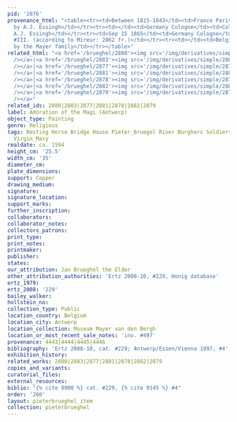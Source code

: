 ```yaml
---
pid: '2876'
provenance_html: "<table><tr><td>Between 1815-1843</td><td>France Paris</td><td>Acquired
  by A.J. Essingh</td></tr><tr><td></td><td>Germany Cologne</td><td>Collection of
  A.J. Essingh</td></tr><tr><td>Sep 15 1865</td><td>Germany Cologne</td><td>Sale Lot
  #III. (according to Mireur: 2062 fr.)</td></tr><tr><td></td><td>Belgium Antwerp</td><td>Acquired
  by the Mayer family</td></tr></table>"
related_html: "<a href='/brueghel/2880'><img src='/img/derivatives/simple/2880/thumbnail.jpg'
  /></a>|<a href='/brueghel/2883'><img src='/img/derivatives/simple/2883/thumbnail.jpg'
  /></a>|<a href='/brueghel/2877'><img src='/img/derivatives/simple/2877/thumbnail.jpg'
  /></a>|<a href='/brueghel/2881'><img src='/img/derivatives/simple/2881/thumbnail.jpg'
  /></a>|<a href='/brueghel/2878'><img src='/img/derivatives/simple/2878/thumbnail.jpg'
  /></a>|<a href='/brueghel/2882'><img src='/img/derivatives/simple/2882/thumbnail.jpg'
  /></a>|<a href='/brueghel/2879'><img src='/img/derivatives/simple/2879/thumbnail.jpg'
  /></a>"
related_ids: 2880|2883|2877|2881|2878|2882|2879
label: Adoration of the Magi (Antwerp)
object_type: Painting
genre: Religious
tags: Resting Horse Bridge House Pieter_Bruegel River Burghers Soldiers Christ New_Testament
  Virgin_Mary
realdate: ca. 1594
height_cm: '25.5'
width_cm: '35'
diameter_cm:
plate_dimensions:
support: Copper
drawing_medium:
signature:
signature_location:
support_marks:
further_inscription:
collaborators:
collaborator_notes:
collectors_patrons:
print_type:
print_notes:
printmaker:
publisher:
states:
our_attribution: Jan Brueghel the Elder
other_attribution_authorities: 'Ertz 2008-10, #229, Honig database'
ertz_1979:
ertz_2008: '229'
bailey_walker:
hollstein_no:
collection_type: Public
location_country: Belgium
location_city: Antwerp
location_collection: Museum Mayer van den Bergh
location_or_most_recent_sale_notes: 'inv. #497'
provenance: 4443|4444|4445|4446
bibliography: 'Ertz 2008-10, cat. #229; Antwerp/Essen/Vienna 1997, #4'
exhibition_history:
related_works: 2880|2883|2877|2881|2878|2882|2879
copies_and_variants:
curatorial_files:
external_resources:
biblio: "{% cite 8900 %} cat. #229, {% cite 9145 %} #4"
order: '260'
layout: pieterbrueghel_item
collection: pieterbrueghel
---
```

